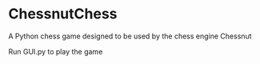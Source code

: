 # ChessnutChess

A Python chess game designed to be used by the chess engine Chessnut

Run GUI.py to play the game
